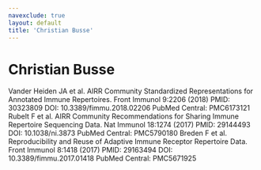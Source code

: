 ```yaml
---
navexclude: true
layout: default
title: 'Christian Busse'
---
```


# Christian Busse

Vander Heiden JA et al. AIRR Community Standardized Representations for Annotated Immune Repertoires.
Front Immunol 9:2206 (2018)  PMID: 30323809 DOI: 10.3389/fimmu.2018.02206 PubMed Central: PMC6173121
Rubelt F et al. AIRR Community Recommendations for Sharing Immune Repertoire Sequencing Data. Nat Immunol 18:1274 (2017) PMID: 29144493 DOI: 10.1038/ni.3873 PubMed Central: PMC5790180
Breden F et al. Reproducibility and Reuse of Adaptive Immune Receptor Repertoire Data. Front Immunol 8:1418 (2017) PMID: 29163494 DOI: 10.3389/fimmu.2017.01418 PubMed Central: PMC5671925